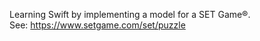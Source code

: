 Learning Swift by implementing a model for a SET Game®. <br />
See: https://www.setgame.com/set/puzzle
